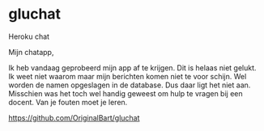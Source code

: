# gluchat

Heroku chat

Mijn chatapp,

Ik heb vandaag geprobeerd mijn app af te krijgen. Dit is helaas niet gelukt.
Ik weet niet waarom maar mijn berichten komen niet te voor schijn.
Wel worden de namen opgeslagen in de database. Dus daar ligt het niet aan.
Misschien was het toch wel handig geweest om hulp te vragen bij een docent.
Van je fouten moet je leren.

https://github.com/OriginalBart/gluchat
